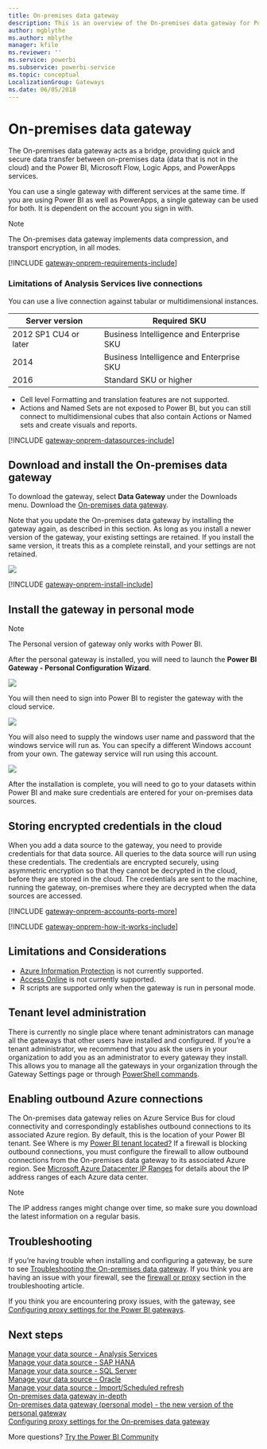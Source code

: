 ```yaml
---
title: On-premises data gateway
description: This is an overview of the On-premises data gateway for Power BI. You can use this gateway to work with DirectQuery data sources. You can also use this gateway to refresh cloud datasets with on-premises data.
author: mgblythe
ms.author: mblythe
manager: kfile
ms.reviewer: ''
ms.service: powerbi
ms.subservice: powerbi-service
ms.topic: conceptual
LocalizationGroup: Gateways
ms.date: 06/05/2018
---
```


# On-premises data gateway

The On-premises data gateway acts as a bridge, providing quick and secure data transfer between on-premises data (data that is not in the cloud) and the Power BI, Microsoft Flow, Logic Apps, and PowerApps services.

You can use a single gateway with different services at the same time. If you are using Power BI as well as PowerApps, a single gateway can be used for both. It is dependent on the account you sign in with.

> [!NOTE]
> The On-premises data gateway implements data compression, and transport encryption, in all modes.

<!-- Shared Requirements Include -->
[!INCLUDE [gateway-onprem-requirements-include](./includes/gateway-onprem-requirements-include.md)]

### Limitations of Analysis Services live connections

You can use a live connection against tabular or multidimensional instances.

| **Server version** | **Required SKU** |
| --- | --- |
| 2012 SP1 CU4 or later |Business Intelligence and Enterprise SKU |
| 2014 |Business Intelligence and Enterprise SKU |
| 2016 |Standard SKU or higher |

* Cell level Formatting and translation features are not supported.
* Actions and Named Sets are not exposed to Power BI, but you can still connect to multidimensional cubes that also contain Actions or Named sets and create visuals and reports.

<!-- Shared Install steps Include -->
[!INCLUDE [gateway-onprem-datasources-include](./includes/gateway-onprem-datasources-include.md)]

## Download and install the On-premises data gateway

To download the gateway, select **Data Gateway** under the Downloads menu. Download the [On-premises data gateway](http://go.microsoft.com/fwlink/?LinkID=820925).

Note that you update the On-premises data gateway by installing the gateway again, as described in this section. As long as you install a newer version of the gateway, your existing settings are retained. If you install the same version, it treats this as a complete reinstall, and your settings are not retained.

![](media/service-gateway-onprem/powerbi-download-data-gateway.png)

<!-- Shared Install steps Include -->
[!INCLUDE [gateway-onprem-install-include](./includes/gateway-onprem-install-include.md)]

## Install the gateway in personal mode

> [!NOTE]
> The Personal version of gateway only works with Power BI.

After the personal gateway is installed, you will need to launch the **Power BI Gateway - Personal Configuration Wizard**.

![](media/service-gateway-onprem/personal-gateway-launch-configuration.png)

You will then need to sign into Power BI to register the gateway with the cloud service.

![](media/service-gateway-onprem/personal-gateway-signin.png)

You will also need to supply the windows user name and password that the windows service will run as. You can specify a different Windows account from your own. The gateway service will run using this account.

![](media/service-gateway-onprem/personal-gateway-windows-service.png)

After the installation is complete, you will need to go to your datasets within Power BI and make sure credentials are entered for your on-premises data sources.

<a name="credentials"></a>

## Storing encrypted credentials in the cloud

When you add a data source to the gateway, you need to provide credentials for that data source. All queries to the data source will run using these credentials. The credentials are encrypted securely, using asymmetric encryption so that they cannot be decrypted in the cloud, before they are stored in the cloud. The credentials are sent to the machine, running the gateway, on-premises where they are decrypted when the data sources are accessed.

<!-- Account and Port information -->
[!INCLUDE [gateway-onprem-accounts-ports-more](./includes/gateway-onprem-accounts-ports-more.md)]

<!-- How the gateway works -->
[!INCLUDE [gateway-onprem-how-it-works-include](./includes/gateway-onprem-how-it-works-include.md)]

## Limitations and Considerations

* [Azure Information Protection](https://docs.microsoft.com/microsoft-365/enterprise/protect-files-with-aip
) is not currently supported.
* [Access Online](https://products.office.com/en-us/access) is not currently supported.
* R scripts are supported only when the gateway is run in personal mode.

## Tenant level administration

There is currently no single place where tenant administrators  can manage all the gateways that other users have installed and configured.  If you’re a tenant administrator, we recommend that you ask the users in your organization to add you as an administrator to every gateway they install. This allows you to manage all the gateways in your organization through the Gateway Settings page or through [PowerShell commands](https://docs.microsoft.com/power-bi/service-gateway-high-availability-clusters#powershell-support-for-gateway-clusters). 

## Enabling outbound Azure connections

The On-premises data gateway relies on Azure Service Bus for cloud connectivity and correspondingly establishes outbound connections to its associated Azure region. By default, this is the location of your Power BI tenant. See Where is my [Power BI tenant located?](https://powerbi.microsoft.com/en-us/documentation/powerbi-admin-where-is-my-tenant-located/)
If a firewall is blocking outbound connections, you must configure the firewall to allow outbound connections from the On-premises data gateway to its associated Azure region. See [Microsoft Azure Datacenter IP Ranges](https://www.microsoft.com/download/details.aspx?id=41653) for details about the IP address ranges of each Azure data center.
> [!NOTE]
> The IP address ranges might change over time, so make sure you download the latest information on a regular basis. 

## Troubleshooting

If you’re having trouble when installing and configuring a gateway, be sure to see [Troubleshooting the On-premises data gateway](service-gateway-onprem-tshoot.md). If you think you are having an issue with your firewall, see the [firewall or proxy](service-gateway-onprem-tshoot.md#firewall-or-proxy) section in the troubleshooting article.

If you think you are encountering proxy issues, with the gateway, see [Configuring proxy settings for the Power BI gateways](service-gateway-proxy.md).

## Next steps

[Manage your data source - Analysis Services](service-gateway-enterprise-manage-ssas.md)  
[Manage your data source - SAP HANA](service-gateway-enterprise-manage-sap.md)  
[Manage your data source - SQL Server](service-gateway-enterprise-manage-sql.md)  
[Manage your data source - Oracle](service-gateway-onprem-manage-oracle.md)  
[Manage your data source - Import/Scheduled refresh](service-gateway-enterprise-manage-scheduled-refresh.md)  
[On-premises data gateway in-depth](service-gateway-onprem-indepth.md)  
[On-premises data gateway (personal mode) - the new version of the personal gateway](service-gateway-personal-mode.md)  
[Configuring proxy settings for the On-premises data gateway](service-gateway-proxy.md)  

More questions? [Try the Power BI Community](http://community.powerbi.com/)
